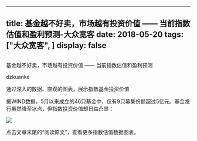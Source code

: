 
---
title:   基金越不好卖，市场越有投资价值 —— 当前指数估值和盈利预测-大众宽客
date: 2018-05-20
tags: ["大众宽客", ]
display: false
---


## 



基金越不好卖，市场越有投资价值 —— 当前指数估值和盈利预测




dzkuanke




通过深入的数据、直观的图表，展示指数基金投资价值


据WIND数据<h-char unicode="ff0c" class="biaodian cjk bd-end bd-cop bd-hangable bd-jiya"><h-inner>，</h-inner></h-char>5月以来成立的46只基金中<h-char unicode="ff0c" class="biaodian cjk bd-end bd-cop bd-hangable bd-jiya"><h-inner>，</h-inner></h-char>仅有9只募集份额超过5亿元<h-char unicode="3002" class="biaodian cjk bd-end bd-cop bd-hangable bd-jiya"><h-inner>。</h-inner></h-char>基金发行虽然降至冰点<h-char unicode="ff0c" class="biaodian cjk bd-end bd-cop bd-hangable bd-jiya"><h-inner>，</h-inner></h-char>但指数投资价值却日益凸显<h-char unicode="ff1a" class="biaodian cjk bd-end bd-jiya">：</h-char><h-char unicode="ff1a" class="biaodian cjk bd-end bd-jiya" style="box-sizing: border-box;"></h-char>



<img class="" data-copyright="0" data-ratio="0.47368421052631576" data-s="300,640" src="https://mmbiz.qpic.cn/mmbiz_png/PKw3FQPmhIjesAKHVAWkjZHrLsg8Ed55ia05arsoBCZlbn66Vky5IqUIOiaftUXIhU31IXOo08AAMicbODchR0CPg/640?wx_fmt=png" data-type="png" data-w="1178" style=""/>



点击文章末尾的“阅读原文”，查看更多指数估值数据图表。









